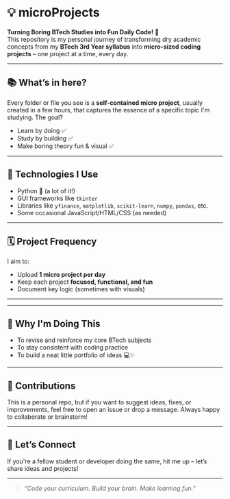 # 💡 microProjects

**Turning Boring BTech Studies into Fun Daily Code!** 🎯  
This repository is my personal journey of transforming dry academic concepts from my **BTech 3rd Year syllabus** into **micro-sized coding projects** – one project at a time, every day.

---

## 📚 What’s in here?

Every folder or file you see is a **self-contained micro project**, usually created in a few hours, that captures the essence of a specific topic I'm studying. The goal?  
- Learn by doing ✅  
- Study by building ✅  
- Make boring theory fun & visual ✅  

---

## 🚀 Technologies I Use
- Python 🐍 (a lot of it!)
- GUI frameworks like `tkinter`
- Libraries like `yfinance`, `matplotlib`, `scikit-learn`, `numpy`, `pandas`, etc.
- Some occasional JavaScript/HTML/CSS (as needed)

---

## 🗓️ Project Frequency

I aim to:
- Upload **1 micro project per day**
- Keep each project **focused, functional, and fun**
- Document key logic (sometimes with visuals)

---
---

## 📌 Why I'm Doing This

- To revise and reinforce my core BTech subjects
- To stay consistent with coding practice
- To build a neat little portfolio of ideas 💻✨

---

## 🙌 Contributions

This is a personal repo, but if you want to suggest ideas, fixes, or improvements, feel free to open an issue or drop a message. Always happy to collaborate or brainstorm!

---

## 🌟 Let’s Connect

If you're a fellow student or developer doing the same, hit me up – let’s share ideas and projects!

---

> _“Code your curriculum. Build your brain. Make learning fun.”_

